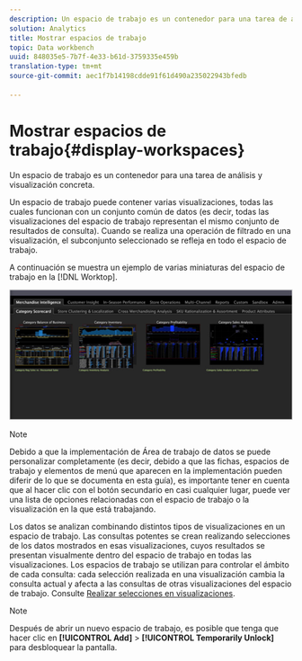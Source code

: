 ```yaml
---
description: Un espacio de trabajo es un contenedor para una tarea de análisis y visualización concreta.
solution: Analytics
title: Mostrar espacios de trabajo
topic: Data workbench
uuid: 848035e5-7b7f-4e33-b61d-3759335e459b
translation-type: tm+mt
source-git-commit: aec1f7b14198cdde91f61d490a235022943bfedb

---
```



# Mostrar espacios de trabajo{#display-workspaces}

Un espacio de trabajo es un contenedor para una tarea de análisis y visualización concreta.

Un espacio de trabajo puede contener varias visualizaciones, todas las cuales funcionan con un conjunto común de datos (es decir, todas las visualizaciones del espacio de trabajo representan el mismo conjunto de resultados de consulta). Cuando se realiza una operación de filtrado en una visualización, el subconjunto seleccionado se refleja en todo el espacio de trabajo.

A continuación se muestra un ejemplo de varias miniaturas del espacio de trabajo en la [!DNL Worktop].

![](assets/client-wksp.png)

>[!NOTE]
>
>Debido a que la implementación de Área de trabajo de datos se puede personalizar completamente (es decir, debido a que las fichas, espacios de trabajo y elementos de menú que aparecen en la implementación pueden diferir de lo que se documenta en esta guía), es importante tener en cuenta que al hacer clic con el botón secundario en casi cualquier lugar, puede ver una lista de opciones relacionadas con el espacio de trabajo o la visualización en la que está trabajando.

Los datos se analizan combinando distintos tipos de visualizaciones en un espacio de trabajo. Las consultas potentes se crean realizando selecciones de los datos mostrados en esas visualizaciones, cuyos resultados se presentan visualmente dentro del espacio de trabajo en todas las visualizaciones. Los espacios de trabajo se utilizan para controlar el ámbito de cada consulta: cada selección realizada en una visualización cambia la consulta actual y afecta a las consultas de otras visualizaciones del espacio de trabajo. Consulte [Realizar selecciones en visualizaciones](../../../home/c-get-started/c-vis/c-sel-vis/c-sel-vis.md#concept-012870ec22c7476e9afbf3b8b2515746).

>[!NOTE]
>
>Después de abrir un nuevo espacio de trabajo, es posible que tenga que hacer clic en **[!UICONTROL Add]** > **[!UICONTROL Temporarily Unlock]** para desbloquear la pantalla.

